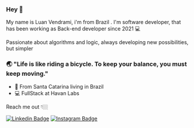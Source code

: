 ### Hey 👋

My name is Luan Vendrami, i'm from Brazil . I'm software developer, that has been working as Back-end developer since 2021 💻

Passionate about algorithms and logic, always developing new possibilities, but simpler


### 🌏 "Life is like riding a bicycle. To keep your balance, you must keep moving."

- 📍 From Santa Catarina living in Brazil
- 💻 FullStack at Havan Labs

Reach me out 👇🏼

[![Linkedin Badge](https://img.shields.io/badge/-LinkedIn-blue?style=flat-square&logo=Linkedin&logoColor=white&link=https://www.linkedin.com/in/isadora-rodrigues-stangarlin-48402b141/)](https://www.linkedin.com/in/luan-vendrami/) [![Instagram Badge](https://img.shields.io/badge/-Instagram-red?style=flat-square&logo=Instagram&logoColor=white&link=https://www.instagram.com/papodedev/)](https://www.instagram.com/vendramiluan/) 
